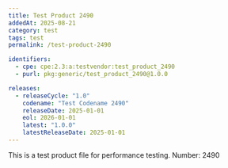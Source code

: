 ```yaml
---
title: Test Product 2490
addedAt: 2025-08-21
category: test
tags: test
permalink: /test-product-2490

identifiers:
  - cpe: cpe:2.3:a:testvendor:test_product_2490
  - purl: pkg:generic/test_product_2490@1.0.0

releases:
  - releaseCycle: "1.0"
    codename: "Test Codename 2490"
    releaseDate: 2025-01-01
    eol: 2026-01-01
    latest: "1.0.0"
    latestReleaseDate: 2025-01-01
---
```


This is a test product file for performance testing. Number: 2490
